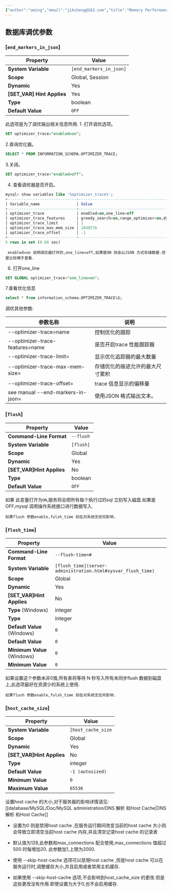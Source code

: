 ```yaml
---
{"author":"aming","email":"jikcheng@163.com","title":"Memory Performance Tuning","creation_date":"2022-06-27 15:57","Last modified date":"2022-12-12 13:54","tags":"Memory Performance Tuning","File Folder with relative path":"database/MySQL/Doc/MySQL administration/MySQL parameter","remark":null,"other":null,"dg-publish":true,"permalink":"/database/my-sql/doc/my-sql-administration/my-sql-parameter/memory-performance-tuning/","dgPassFrontmatter":true}
---
```





##  数据库调优参数
###  [`end_markers_in_json`]

|          Property          |          Value          |
| -------------------------- | ----------------------- |
| **System Variable**        | `[end_markers_in_json]` |
| **Scope**                  | Global, Session         |
| **Dynamic**                | Yes                     |
| **[SET_VAR] Hint Applies** | Yes                     |
| **Type**                   | boolean                 |
| **Default Value**          | `OFF`                   |

此选项是为了调优输出相关信息所用.
1 .打开调优选项。
```sql
SET optimizer_trace="enabled=on";
```
2.查询优化器。
```sql
SELECT * FROM INFORMATION_SCHEMA.OPTIMIZER_TRACE;
```
3.关闭。
```sql
SET optimizer_trace="enabled=off";
```
4. 查看调优器是否开启。
```sql
mysql> show variables like '%optimizer_trace%';
+------------------------------+----------------------------------------------------------------------------+
| Variable_name                | Value                                                                      |
+------------------------------+----------------------------------------------------------------------------+
| optimizer_trace              | enabled=on,one_line=off                                                    |
| optimizer_trace_features     | greedy_search=on,range_optimizer=on,dynamic_range=on,repeated_subselect=on |
| optimizer_trace_limit        | 1                                                                          |
| optimizer_trace_max_mem_size | 1048576                                                                    |
| optimizer_trace_offset       | -1                                                                         |
+------------------------------+----------------------------------------------------------------------------+
5 rows in set (0.00 sec)
```


```ad-note
 enabled=on 说明调优器打开的,one_line=off,如果是ON 则会以JSON 方式存储数据.但是比较难于查看.
```


6. 打开one_line 
```sql
SET GLOBAL optimizer_trace="one_line=on";
```
7.查看优化信息
```sql
select * from information_schema.OPTIMIZER_TRACE\G;
```



调优其他参数:

| 参数名称                          | 说明                             |
| --------------------------------- | -------------------------------- |
| --optimizer-trace=name            | 控制优化的跟踪                   |
| --optimizer-trace-features=name   | 是否开启trace 性能跟踪器         |
| --optimizer-trace-limit=          | 显示优化追踪器的最大数量         |
| --optimizer-trace-max-mem-size=   | 存储优化的痕迹允许的最大尺寸累积 |
| --optimizer-trace-offset=         | trace 信息显示的偏移量           |
| see manual --end-markers-in-json= | 使用JSON 格式输出文本。          | 


###  [`flush`]

|         Property          |   Value   |
| ------------------------- | --------- |
| **Command-Line Format**   | `--flush` |
| **System Variable**       | `[flush]` |
| **Scope**                 | Global    |
| **Dynamic**               | Yes       |
| **[SET_VAR]Hint Applies** | No        |
| **Type**                  | boolean   |
| **Default Value**         | `OFF`     |
如果 此变量打开为`ON`,服务将会把所有每个执行过的sql 立刻写入磁盘.如果是OFF,mysql 调用操作系统接口进行数据写入.

```ad-note
如果flush 参数enable,fulsh_time 则在对系统无任何影响.

```

###  [`flush_time`]

|          Property           |                            Value                             |
| --------------------------- | ------------------------------------------------------------ |
| **Command-Line Format**     | `--flush-time=#`                                             |
| **System Variable**         | `[flush_time](server-administration.html#sysvar_flush_time)` |
| **Scope**                   | Global                                                       |
| **Dynamic**                 | Yes                                                          |
| **[SET_VAR]Hint Applies**   | No                                                           |
| **Type** (Windows)          | integer                                                      |
| **Type**                    | integer                                                      |
| **Default Value** (Windows) | `0`                                                          |
| **Default Value**           | `0`                                                          |
| **Minimum Value** (Windows) | `0`                                                          |
| **Minimum Value**           | `0`                                                          |

如果设置这个参数未非0值,所有表将等待 N 秒写入所有未同步flush 数据到磁盘上,此选项最好在资源少的系统上使用.


```ad-note
如果flush 参数enable,fulsh_time 则在对系统无任何影响.

```


###  [`host_cache_size`]

|         Property          |       Value        |
| ------------------------- | ------------------ |
| **System Variable**       | `[host_cache_size` |
| **Scope**                 | Global             |
| **Dynamic**               | Yes                |
| **[SET_VAR]Hint Applies** | No                 |
| **Type**                  | integer            |
| **Default Value**         | `-1 (autosized)`   |
| **Minimum Value**         | `0`                |
| **Maximum Value**         | `65536`            |
设置host cache 的大小,对于服务器的影响详情请见:
[[database/MySQL/Doc/MySQL administration/DNS 解析 和Host Cache\|DNS 解析 和Host Cache]]

 - 设置为0 则是禁用host cache ,在服务运行期间改变当前的host cache 大小则会导致立即清空当前host cache 内存,并且清空记录host  cache 的记录表

- 默认值为128,此参数和max_connections 配合使用,max_connections 值超过500 时每增加20.
此参数加1,上限为2000.

 - 使用 --skip-host-cache 选项可以禁用host cache ,但是host cache 可以在服务运行时,调整缓存大小,并且启用或者禁用主机缓存.

- 如果使用 --skip-host-cache 选项,不会影响到host_cache_size 的更改.但是这些更改没有作用.即使设置为大于0,也不会启用缓存.


